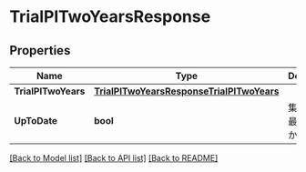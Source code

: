 # TrialPlTwoYearsResponse

## Properties

Name | Type | Description | Notes
------------ | ------------- | ------------- | -------------
**TrialPlTwoYears** | [**TrialPlTwoYearsResponseTrialPlTwoYears**](trialPlTwoYearsResponse_trial_pl_two_years.md) |  | 
**UpToDate** | **bool** | 集計結果が最新かどうか | 

[[Back to Model list]](../README.md#documentation-for-models) [[Back to API list]](../README.md#documentation-for-api-endpoints) [[Back to README]](../README.md)


